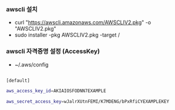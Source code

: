 ### awscli 설치
- curl "https://awscli.amazonaws.com/AWSCLIV2.pkg" -o "AWSCLIV2.pkg"
- sudo installer -pkg AWSCLIV2.pkg -target /

### awscli 자격증명 설정 (AccessKey)
- ~/.aws/config

```bash

[default]

aws_access_key_id=AKIAIOSFODNN7EXAMPLE      

aws_secret_access_key=wJalrXUtnFEMI/K7MDENG/bPxRfiCYEXAMPLEKEY

```


<!--stackedit_data:
eyJoaXN0b3J5IjpbLTIyMDEwNjY5LDUwOTkzMTQwNiwtNTk5Nj
kwMTIwXX0=
-->